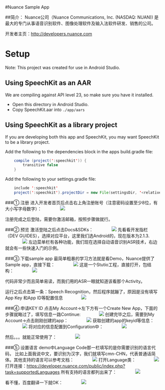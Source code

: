 #Nuance Sample App

##简介：
Nuance公司（Nuance Communications, Inc. (NASDAQ: NUAN)) 是最大的专门从事语音识别软件、图像处理软件及输入法软件研发、销售的公司。

开发者主页：http://developers.nuance.com
# Setup

Note: This project was created for use in Android Studio.

## Using SpeechKit as an AAR

We are compiling against API level 23, so make sure you have it installed.

* Open this directory in Android Studio.
* Copy SpeechKit.aar into `./app/aars`

## Using SpeechKit as a library project

If you are developing both this app and SpeechKit, you may want SpeechKit to be a library project.

Add the following to the dependencies block in the apps build.gradle file:

``` java
    compile (project(':speechkit')) {
        transitive false
    }
```

Add the following to your settings.gradle file:
``` java
    include ':speechkit'
    project(':speechkit').projectDir = new File(settingsDir, '<relative path to speechkit module>')
```


###①.注册
进入开发者首页后点击右上角注册账号（注意密码设置至少8位，有大小写字母数字）：
&emsp;&emsp;&emsp;&emsp;![](./mydir/1.png)
    
注册完成之后登陆，需要你激活邮箱，按照步骤做就行。



###②.预览
激活登陆之后点击Docs&SDKs：
&emsp;&emsp;&emsp;&emsp;![](./mydir/2.png)
先看看开发指栏（DEV GUIDES），选择对应平台，这里我们选Android的，现在版本为2.1.3.
&emsp;&emsp;&emsp;&emsp;![](./mydir/3.png)
左边菜单栏有各种功能，我们现在选择自动语音识别ASR技术，右边就会有一些快速入门的示例。

###③.下载sample app
最简单粗暴的学习方法就是看Demo，Nuance提供了Sample app，直接下载：
&emsp;&emsp;&emsp;&emsp;![](./mydir/4.png)
这是一个Stutio工程，直接打开，包结构：
&emsp;&emsp;&emsp;&emsp;![](./mydir/5.png)

代码非常少而且简单易读，而我们用的ASR一眼就知道该看那个Activity。

运行之后点击第一条：Speech Recognition，然后程序就蹦了，原因是没有填写App Key 和App ID等配置信息
&emsp;&emsp;&emsp;&emsp;![](./mydir/6.png)

###④.申请KEY ID
点击My Account->左下方有一个Create New App，下面的步骤就略过了，填写信息一路Continue:
&emsp;&emsp;&emsp;&emsp;![](./mydir/7.png)
创建完毕之后，需要到My Account->点击刚刚创建的app：
&emsp;&emsp;&emsp;&emsp;![](./mydir/8.png)
获取创建的app的keyid等信息：
&emsp;&emsp;&emsp;&emsp;![](./mydir/9.png)
将对应的信息配置到Configuration中：
&emsp;&emsp;&emsp;&emsp;![](./mydir/10.png)

然后。。。就能正常使用了：
&emsp;&emsp;&emsp;&emsp;![](./mydir/11.png)

###⑤.设置语言
demo中Language Code那一栏填写的是你需要识别的语言代码，
比如上面我说中文，要识别为汉字，我们就填写cmn-CHN，代表普通话简体。其他支持的语言可以参考文档：
&emsp;&emsp;&emsp;&emsp;![](./mydir/12.png)
打开Language类：
&emsp;&emsp;&emsp;&emsp;![](./mydir/13.png)
打开连接：https://developer.nuance.com/public/index.php?task=supportedLanguages
所有支持的语言都列出来了：
&emsp;&emsp;&emsp;&emsp;![](./mydir/14.png)

看不懂，百度翻译一下就OK：
&emsp;&emsp;&emsp;&emsp;![](./mydir/15.png)